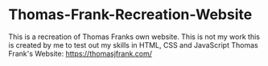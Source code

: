 # Thomas-Frank-Recreation-Website
This is a recreation of Thomas Franks own website. This is not my work this is created by me to test out my skills in HTML, CSS and JavaScript
Thomas Frank's Website: https://thomasjfrank.com/
